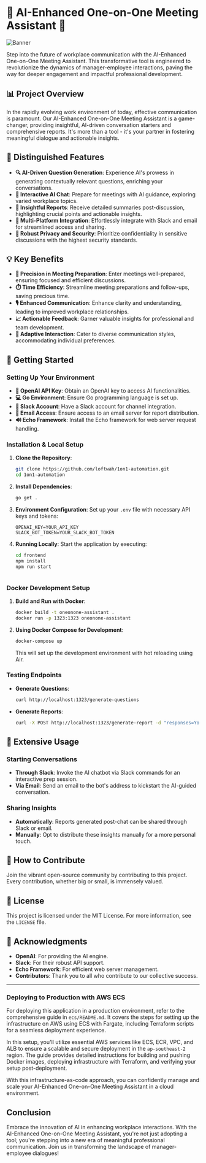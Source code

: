 # 🌟 AI-Enhanced One-on-One Meeting Assistant 🌟

![Banner](https://github.com/loftwah/1on1-automation/assets/19922556/bba4de93-2ab2-4843-81cd-ace907f0c12a)

Step into the future of workplace communication with the AI-Enhanced One-on-One Meeting Assistant. This transformative tool is engineered to revolutionize the dynamics of manager-employee interactions, paving the way for deeper engagement and impactful professional development.

## 📊 Project Overview

In the rapidly evolving work environment of today, effective communication is paramount. Our AI-Enhanced One-on-One Meeting Assistant is a game-changer, providing insightful, AI-driven conversation starters and comprehensive reports. It's more than a tool - it's your partner in fostering meaningful dialogue and actionable insights.

## 🌈 Distinguished Features

- **🔍 AI-Driven Question Generation**: Experience AI's prowess in generating contextually relevant questions, enriching your conversations.
- **💬 Interactive AI Chat**: Prepare for meetings with AI guidance, exploring varied workplace topics.
- **📝 Insightful Reports**: Receive detailed summaries post-discussion, highlighting crucial points and actionable insights.
- **🔗 Multi-Platform Integration**: Effortlessly integrate with Slack and email for streamlined access and sharing.
- **🔐 Robust Privacy and Security**: Prioritize confidentiality in sensitive discussions with the highest security standards.

## 💡 Key Benefits

- **🎯 Precision in Meeting Preparation**: Enter meetings well-prepared, ensuring focused and efficient discussions.
- **⏱️ Time Efficiency**: Streamline meeting preparations and follow-ups, saving precious time.
- **🎙️ Enhanced Communication**: Enhance clarity and understanding, leading to improved workplace relationships.
- **📈 Actionable Feedback**: Garner valuable insights for professional and team development.
- **🔄 Adaptive Interaction**: Cater to diverse communication styles, accommodating individual preferences.

## 🚀 Getting Started

### Setting Up Your Environment

- **🔑 OpenAI API Key**: Obtain an OpenAI key to access AI functionalities.
- **💻 Go Environment**: Ensure Go programming language is set up.
- **💬 Slack Account**: Have a Slack account for channel integration.
- **📧 Email Access**: Ensure access to an email server for report distribution.
- **🔊 Echo Framework**: Install the Echo framework for web server request handling.

### Installation & Local Setup

1. **Clone the Repository**:

   ```bash
   git clone https://github.com/loftwah/1on1-automation.git
   cd 1on1-automation
   ```

2. **Install Dependencies**:

   ```bash
   go get .
   ```

3. **Environment Configuration**: Set up your `.env` file with necessary API keys and tokens:

   ```env
   OPENAI_KEY=YOUR_API_KEY
   SLACK_BOT_TOKEN=YOUR_SLACK_BOT_TOKEN
   ```

4. **Running Locally**: Start the application by executing:

   ```bash
   cd frontend
   npm install
   npm run start
   ```
   ```

### Docker Development Setup

1. **Build and Run with Docker**:

   ```bash
   docker build -t oneonone-assistant .
   docker run -p 1323:1323 oneonone-assistant
   ```

2. **Using Docker Compose for Development**:

   ```bash
   docker-compose up
   ```

   This will set up the development environment with hot reloading using Air.

### Testing Endpoints

- **Generate Questions**:

  ```bash
  curl http://localhost:1323/generate-questions
  ```

- **Generate Reports**:

  ```bash
  curl -X POST http://localhost:1323/generate-report -d "responses=Your encoded responses"
  ```

## 📖 Extensive Usage

### Starting Conversations

- **Through Slack**: Invoke the AI chatbot via Slack commands for an interactive prep session.
- **Via Email**: Send an email to the bot's address to kickstart the AI-guided conversation.

### Sharing Insights

- **Automatically**: Reports generated post-chat can be shared through Slack or email.
- **Manually**: Opt to distribute these insights manually for a more personal touch.

## 🤝 How to Contribute

Join the vibrant open-source community by contributing to this project. Every contribution, whether big or small, is immensely valued.

## 📜 License

This project is licensed under the MIT License. For more information, see the `LICENSE` file.

## 🙏 Acknowledgments

- **OpenAI**: For providing the AI engine.
- **Slack**: For their robust API support.
- **Echo Framework**: For efficient web server management.
- **Contributors**: Thank you to all who contribute to our collective success.

---

### Deploying to Production with AWS ECS

For deploying this application in a production environment, refer to the comprehensive guide in `ecs/README.md`. It covers the steps for setting up the infrastructure on AWS using ECS with Fargate, including Terraform scripts for a seamless deployment experience.

In this setup, you'll utilize essential AWS services like ECS, ECR, VPC, and ALB to ensure a scalable and secure deployment in the `ap-southeast-2` region. The guide provides detailed instructions for building and pushing Docker images, deploying infrastructure with Terraform, and verifying your setup post-deployment.

With this infrastructure-as-code approach, you can confidently manage and scale your AI-Enhanced One-on-One Meeting Assistant in a cloud environment.

## Conclusion

Embrace the innovation of AI in enhancing workplace interactions. With the AI-Enhanced One-on-One Meeting Assistant, you're not just adopting a tool; you're stepping into a new era of meaningful professional communication. Join us in transforming the landscape of manager-employee dialogues!
